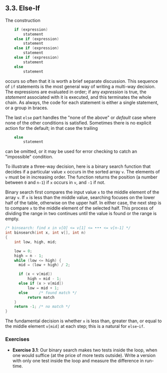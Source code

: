## 3.3. Else-If

The construction
```c
    if (expression)
        statement
    else if (expression)
        statement
    else if (expression)
        statement
    else if (expression)
        statement
    else
        statement
```
occurs so often that it is worth a brief separate discussion. This sequence of `if` statements is the most general way of writing a multi-way decision. The expressions are evaluated in order; if any *expression* is true, the *statement* associated with it is executed, and this terminates the whole chain. As always, the code for each statement is either a single statement, or a group in braces.

The last `else` part handles the "none of the above" or *default* case where none of the other conditions is satisfied. Sometimes there is no explicit action for the default; in that case the trailing
```c
    else
        statement
```
can be omitted, or it may be used for error checking to catch an "impossible" condition.

To illustrate a three-way decision, here is a binary search function that decides if a particular value `x` occurs in the sorted array `v`. The elements of `v` must be in increasing order. The function returns the position (a number between `0` and `n-1`) if `x` occurs in `v`, and `-1` if not.

Binary search first compares the input value `x` to the middle element of the array `v`. If `x` is less than the middle value, searching focuses on the lower half of the table, otherwise on the upper half. In either case, the next step is to compare `x` to the middle element of the selected half. This process of dividing the range in two continues until the value is found or the range is empty.
```c
/* binsearch: find x in v[O] <= v[1] <= ••• <= v[n-1] */
int binsearch(int x, int v[], int n)
{
    int low, high, mid;

    low = 0;
    high = n - 1;
    while (low <= high) {
      mid = (low + high) / 2;

      if (x < v[mid])
          high = mid - 1;
      else if (x > v[mid])
          low = mid + 1;
      else     /* found match */
          return match
    }
    return -1; /* no match */
}
```
The fundamental decision is whether `x` is less than, greater than, or equal to the middle element `v[mid]` at each step; this is a natural for `else`-`if`.

### Exercises
- **Exercise 3.1**: Our binary search makes two tests inside the loop, when one would suffice (at the price of more tests outside). Write a version with only one test inside the loop and measure the difference in run-time.
